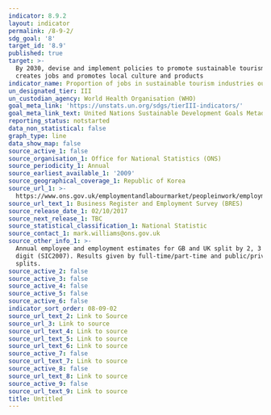 ```yaml
---
indicator: 8.9.2
layout: indicator
permalink: /8-9-2/
sdg_goal: '8'
target_id: '8.9'
published: true
target: >-
  By 2030, devise and implement policies to promote sustainable tourism that
  creates jobs and promotes local culture and products
indicator_name: Proportion of jobs in sustainable tourism industries out of total tourism jobs
un_designated_tier: III
un_custodian_agency: World Health Organisation (WHO)
goal_meta_link: 'https://unstats.un.org/sdgs/tierIII-indicators/'
goal_meta_link_text: United Nations Sustainable Development Goals Metadata (PDF 526 KB)
reporting_status: notstarted
data_non_statistical: false
graph_type: line
data_show_map: false
source_active_1: false
source_organisation_1: Office for National Statistics (ONS)
source_periodicity_1: Annual
source_earliest_available_1: '2009'
source_geographical_coverage_1: Republic of Korea
source_url_1: >-
  https://www.ons.gov.uk/employmentandlabourmarket/peopleinwork/employmentandemployeetypes/datasets/industry235digitsicbusinessregisterandemploymentsurveybrestable2
source_url_text_1: Business Register and Employment Survey (BRES)
source_release_date_1: 02/10/2017
source_next_release_1: TBC
source_statistical_classification_1: National Statistic
source_contact_1: mark.williams@ons.gov.uk
source_other_info_1: >-
  Annual employee and employment estimates for GB and UK split by 2, 3 and 5
  digit (SIC2007). Results given by full-time/part-time and public/private
  splits.
source_active_2: false
source_active_3: false
source_active_4: false
source_active_5: false
source_active_6: false
indicator_sort_order: 08-09-02
source_url_text_2: Link to Source
source_url_3: Link to source
source_url_text_4: Link to source
source_url_text_5: Link to source
source_url_text_6: Link to source
source_active_7: false
source_url_text_7: Link to source
source_active_8: false
source_url_text_8: Link to source
source_active_9: false
source_url_text_9: Link to source
title: Untitled
---
```

